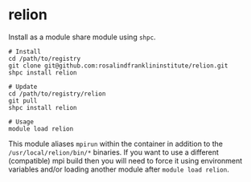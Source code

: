 # relion

Install as a module share module using `shpc`.

```
# Install
cd /path/to/registry
git clone git@github.com:rosalindfranklininstitute/relion.git
shpc install relion

# Update
cd /path/to/registry/relion
git pull
shpc install relion

# Usage
module load relion
```

This module aliases `mpirun` within the container in addition to the `/usr/local/relion/bin/*` binaries. If you want to use a different (compatible) mpi build then you will need to force it using environment variables and/or loading another module after `module load relion`. 